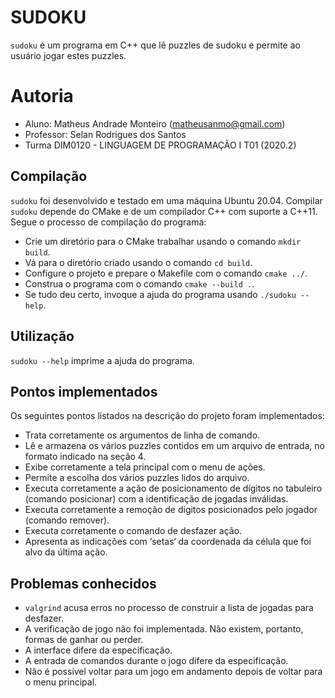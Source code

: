# SUDOKU

`sudoku` é um programa em C++ que lê puzzles de sudoku e permite ao usuário jogar estes puzzles.

# Autoria
- Aluno: Matheus Andrade Monteiro (matheusanmo@gmail.com)
- Professor: Selan Rodrigues dos Santos
- Turma DIM0120 - LINGUAGEM DE PROGRAMAÇÃO I T01 (2020.2) 

## Compilação
`sudoku` foi desenvolvido e testado em uma máquina Ubuntu 20.04. Compilar `sudoku` depende do CMake e de um compilador C++ com suporte a C++11. Segue o processo de compilação do programa:
- Crie um diretório para o CMake trabalhar usando o comando `mkdir build`.
- Vá para o diretório criado usando o comando `cd build`.
- Configure o projeto e prepare o Makefile com o comando `cmake ../`.
- Construa o programa com o comando `cmake --build .`.
- Se tudo deu certo, invoque a ajuda do programa usando `./sudoku --help`.

## Utilização
`sudoku --help` imprime a ajuda do programa.

## Pontos implementados
Os seguintes pontos listados na descrição do projeto foram implementados:
- Trata corretamente os argumentos de linha de comando.
- Lê e armazena os vários puzzles contidos em um arquivo de entrada, no formato indicado na seção 4.
- Exibe corretamente a tela principal com o menu de ações.
- Permite a escolha dos vários puzzles lidos do arquivo.
- Executa corretamente a ação de posicionamento de dígitos no tabuleiro (comando posicionar) com a identificação de jogadas inválidas.
- Executa corretamente a remoção de digitos posicionados pelo jogador (comando remover).
- Executa corretamente o comando de desfazer ação.
- Apresenta as indicações com ‘setas‘ da coordenada da célula que foi alvo da última ação.

## Problemas conhecidos
- `valgrind` acusa erros no processo de construir a lista de jogadas para desfazer.
- A verificação de jogo não foi implementada. Não existem, portanto, formas de ganhar ou perder.
- A interface difere da especificação.
- A entrada de comandos durante o jogo difere da especificação.
- Não é possivel voltar para um jogo em andamento depois de voltar para o menu principal. 
